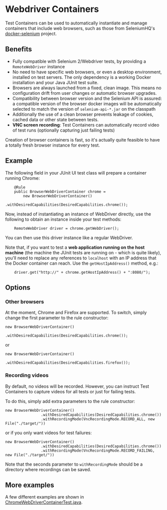 # Webdriver Containers

Test Containers can be used to automatically instantiate and manage containers that include web browsers, such as those
from SeleniumHQ's [docker-selenium](https://github.com/SeleniumHQ/docker-selenium) project.

## Benefits

* Fully compatible with Selenium 2/Webdriver tests, by providing a `RemoteWebDriver` instance
* No need to have specific web browsers, or even a desktop environment, installed on test servers. The only dependency
  is a working Docker installation and your Java JUnit test suite.
* Browsers are always launched from a fixed, clean image. This means no configuration drift from user changes or
  automatic browser upgrades.
* Compatibility between browser version and the Selenium API is assured: a compatible version of the browser docker
  images will be automatically selected to match the version of `selenium-api-*.jar` on the classpath
* Additionally the use of a clean browser prevents leakage of cookies, cached data or other state between tests.
* **VNC screen recording**: Test Containers can automatically record video of test runs (optionally capturing just
  failing tests)

Creation of browser containers is fast, so it's actually quite feasible to have a totally fresh browser instance for
every test.

## Example

The following field in your JUnit UI test class will prepare a container running Chrome:
	
        @Rule
        public BrowserWebDriverContainer chrome =
            new BrowserWebDriverContainer()
                    .withDesiredCapabilities(DesiredCapabilities.chrome());
        
Now, instead of instantiating an instance of WebDriver directly, use the following to obtain an instance inside your
test methods:

        RemoteWebDriver driver = chrome.getWebDriver();

You can then use this driver instance like a regular WebDriver.

Note that, if you want to test a **web application running on the host machine** (the machine the JUnit tests are
running on - which is quite likely), you'll need to replace any references to `localhost` with an IP address that the
Docker container can reach. Use the `getHostIpAddress()` method, e.g.:

        driver.get("http://" + chrome.getHostIpAddress() + ":8080/");

## Options

### Other browsers

At the moment, Chrome and Firefox are supported. To switch, simply change the first parameter to the rule constructor:

    new BrowserWebDriverContainer()
                    .withDesiredCapabilities(DesiredCapabilities.chrome());
        
or

    new BrowserWebDriverContainer()
                    .withDesiredCapabilities(DesiredCapabilities.firefox());

### Recording videos

By default, no videos will be recorded. However, you can instruct Test Containers to capture videos for all tests or
just for failing tests.

To do this, simply add extra parameters to the rule constructor:

    new BrowserWebDriverContainer()
                    .withDesiredCapabilities(DesiredCapabilities.chrome())
                    .withRecordingMode(VncRecordingMode.RECORD_ALL, new File("./target/"))

or if you only want videos for test failures:

    new BrowserWebDriverContainer()
                    .withDesiredCapabilities(DesiredCapabilities.chrome())
                    .withRecordingMode(VncRecordingMode.RECORD_FAILING, new File("./target/"))

Note that the seconds parameter to `withRecordingMode` should be a directory where recordings can be saved.

## More examples

A few different examples are shown in [ChromeWebDriverContainerTest.java](https://github.com/testcontainers/testcontainers-java/blob/master/modules/selenium/src/test/java/org/testcontainers/junit/ChromeWebDriverContainerTest.java).